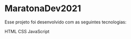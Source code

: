 # MaratonaDev2021

<p>Esse projeto foi desenvolvido com as seguintes tecnologias:<p>

  HTML
  CSS
  JavaScript
